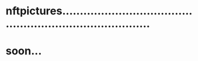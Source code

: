 # nftpictures..............................................................................
# soon...
